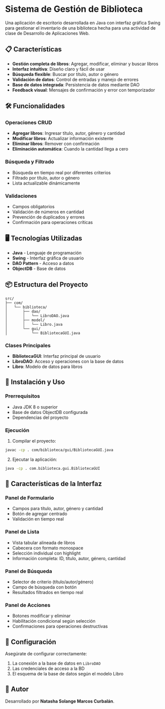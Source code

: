 # Sistema de Gestión de Biblioteca

Una aplicación de escritorio desarrollada en Java con interfaz gráfica Swing para gestionar el inventario de una biblioteca hecha para una actividad de clase de Desarrollo de Aplicaciones Web.

## 📋 Características

- **Gestión completa de libros**: Agregar, modificar, eliminar y buscar libros
- **Interfaz intuitiva**: Diseño claro y fácil de usar
- **Búsqueda flexible**: Buscar por título, autor o género
- **Validación de datos**: Control de entradas y manejo de errores
- **Base de datos integrada**: Persistencia de datos mediante DAO
- **Feedback visual**: Mensajes de confirmación y error con temporizador

## 🛠️ Funcionalidades

### Operaciones CRUD
- **Agregar libros**: Ingresar título, autor, género y cantidad
- **Modificar libros**: Actualizar información existente
- **Eliminar libros**: Remover con confirmación
- **Eliminación automática**: Cuando la cantidad llega a cero

### Búsqueda y Filtrado
- Búsqueda en tiempo real por diferentes criterios
- Filtrado por título, autor o género
- Lista actualizable dinámicamente

### Validaciones
- Campos obligatorios
- Validación de números en cantidad
- Prevención de duplicados y errores
- Confirmación para operaciones críticas

## 🖥️ Tecnologías Utilizadas

- **Java** - Lenguaje de programación
- **Swing** - Interfaz gráfica de usuario
- **DAO Pattern** - Acceso a datos
- **ObjectDB** - Base de datos 

## 📦 Estructura del Proyecto

```
src/
├── com/
│   └── biblioteca/
│       ├── dao/
│       │   └── LibroDAO.java
│       ├── model/
│       │   └── Libro.java
│       └── gui/
│           └── BibliotecaGUI.java
```

### Clases Principales

- **BibliotecaGUI**: Interfaz principal de usuario
- **LibroDAO**: Acceso y operaciones con la base de datos
- **Libro**: Modelo de datos para libros

## 🚀 Instalación y Uso

### Prerrequisitos
- Java JDK 8 o superior
- Base de datos ObjectDB configurada
- Dependencias del proyecto

### Ejecución
1. Compilar el proyecto:
```bash
javac -cp . com/biblioteca/gui/BibliotecaGUI.java
```

2. Ejecutar la aplicación:
```bash
java -cp . com.biblioteca.gui.BibliotecaGUI
```

## 🎯 Características de la Interfaz

### Panel de Formulario
- Campos para título, autor, género y cantidad
- Botón de agregar centrado
- Validación en tiempo real

### Panel de Lista
- Vista tabular alineada de libros
- Cabecera con formato monospace
- Selección individual con highlight
- Información completa: ID, título, autor, género, cantidad

### Panel de Búsqueda
- Selector de criterio (título/autor/género)
- Campo de búsqueda con botón
- Resultados filtrados en tiempo real

### Panel de Acciones
- Botones modificar y eliminar
- Habilitación condicional según selección
- Confirmaciones para operaciones destructivas

## 🔧 Configuración

Asegúrate de configurar correctamente:
1. La conexión a la base de datos en `LibroDAO`
2. Las credenciales de acceso a la BD
3. El esquema de la base de datos según el modelo Libro

## 📝 Autor

Desarrollado por **Natasha Solange Marcos Curbalán**.
